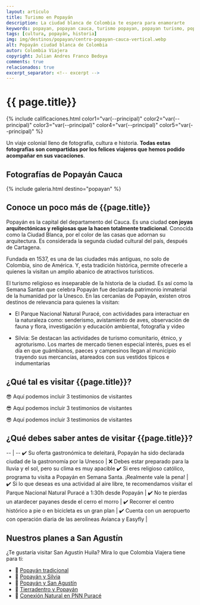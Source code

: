 ```yaml
---
layout: articulo
title: Turismo en Popayán
description: La ciudad blanca de Colombia te espera para enamorarte
keywords: popayan, popayan cauca, turismo popayan, popayan turismo, popayan colombia, popayan hoteles
tags: [cultura, popayán, historia]
img: img/destinos/popayan/centro-popayan-cauca-vertical.webp
alt: Popayán ciudad blanca de Colombia
autor: Colombia Viajera
copyright: Julian Andres Franco Bedoya
comments: true
relacionados: true
excerpt_separator: <!-- excerpt -->
---
```

# {{ page.title}}

{% include calificaciones.html color1="var(--principal)" color2="var(--principal)" color3="var(--principal)" color4="var(--principal)" color5="var(--principal)" %}

Un viaje colonial lleno de fotografía, cultura e historia. **Todas estas fotografías son compartidas por los felices viajeros que hemos podido acompañar en sus vacaciones**.
<!-- excerpt -->

## Fotografías de Popayán Cauca

{% include galeria.html destino="popayan" %}

## Conoce un poco más de {{page.title}}

Popayán es la capital del departamento del Cauca. Es una ciudad **con joyas arquitectónicas y religiosas que la hacen totalmente tradicional**. Conocida como la Ciudad Blanca, por el color de las casas que adornan su arquitectura. Es considerada la segunda ciudad cultural del país, después de Cartagena.

Fundada en 1537, es una de las ciudades más antiguas, no solo de Colombia, sino de América. Y, esta tradición histórica, permite ofrecerle a quienes la visitan un amplio abanico de atractivos turísticos.

El turismo religioso es inseparable de la historia de la ciudad. Es así como la Semana Santan que celebra Popayán fue declarada patrimonio inmaterial de la humanidad por la Unesco. En las cercanías de Popayán, existen otros destinos de relevancia para quienes la visitan:

- El Parque Nacional Natural Puracé, con actividades para interactuar en la naturaleza como: senderismo, avistamiento de aves, observación de fauna y flora, investigación y educación ambiental, fotografía y video

- Silvia: Se destacan las actividades de turismo comunitario, étnico, y agroturismo. Los martes de mercado tienen especial interés, pues es el día en que guámbianos, paeces y campesinos llegan al municipio trayendo sus mercancías, atareados con sus vestidos típicos e indumentarias

## ¿Qué tal es visitar {{page.title}}?

😎 Aquí podemos incluir 3 testimonios de visitantes

😎 Aquí podemos incluir 3 testimonios de visitantes

😎 Aquí podemos incluir 3 testimonios de visitantes

## ¿Qué debes saber antes de visitar {{page.title}}?

-- | --
✔️ Su oferta gastronómica te deleitará, Popayán ha sido declarada ciudad de la gastronomía por la Unesco | ❌ Debes estar preparado para la lluvia y el sol, pero su clima es muy apacible
✔️ Si eres religioso católico, programa tu visita a Popayán en Semana Santa. ¡Realmente vale la pena! |
✔️ Si lo que deseas es una actividad al aire libre, te recomendamos visitar el Parque Nacional Natural Puracé a 1:30h desde Popayán  |
✔️ No te pierdas un atardecer payanes desde el cerro el morro  |
✔️ Recorrer el centro histórico a pie o en bicicleta es un gran plan |
✔️ Cuenta con un aeropuerto con operación diaria de las aerolíneas Avianca y Easyfly |

## Nuestros planes a San Agustín

¿Te gustaría visitar San Agustín Huila? Mira lo que Colombia Viajera tiene para ti:

- 🎒 [Popayán tradicional]({{site.baseurl}}/cultura/tour-popayan-tradicional/ "Tour Popayán tradicional")
- 🎒 [Popayán y Silvia]({{site.baseurl}}/cultura/tour-popayan-silvia/ "Tour Popayán y Silvia")
- 🎒 [Popayán y San Agustín]({{site.baseurl}}/cultura/tour-popayan-san-agustin/ "Tour Popayán y San Agustín")
- 🎒 [Tierradentro y Popayán]({{site.baseurl}}/cultura/tour-popayan-tierradentro/ "Tour Tierradentro y Popayán")
- 🎒 [Conexión Natural en PNN Puracé]({{site.baseurl}}/cultura/naturaleza/tour-parque-nacional-purace/ "Tour Conexión Natural en PNN Puracé")
